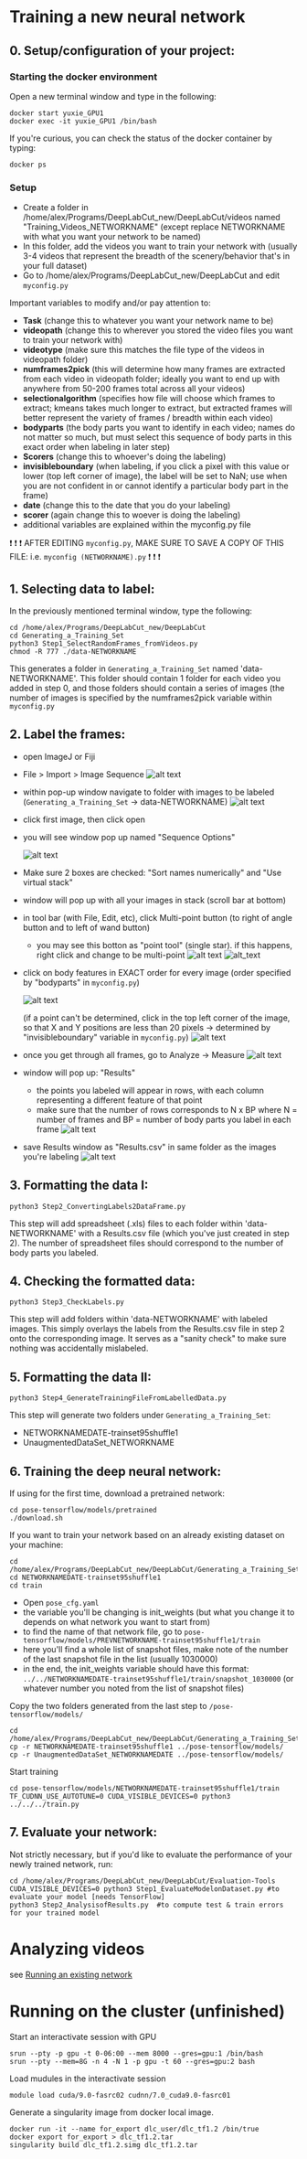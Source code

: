 # Training a new neural network

## 0. Setup/configuration of your project:

### Starting the docker environment
Open a new terminal window and type in the following:
```
docker start yuxie_GPU1
docker exec -it yuxie_GPU1 /bin/bash
```
If you're curious, you can check the status of the docker container by typing:
```
docker ps
```

### Setup
- Create a folder in /home/alex/Programs/DeepLabCut_new/DeepLabCut/videos named "Training_Videos_NETWORKNAME" (except replace NETWORKNAME with what you want your network to be named)
- In this folder, add the videos you want to train your network with (usually 3-4 videos that represent the breadth of the scenery/behavior that's in your full dataset)
- Go to /home/alex/Programs/DeepLabCut_new/DeepLabCut and edit `myconfig.py`

Important variables to modify and/or pay attention to:
 - **Task** (change this to whatever you want your network name to be)
 - **videopath** (change this to wherever you stored the video files you want to train your network with)
 - **videotype** (make sure this matches the file type of the videos in videopath folder)
 - **numframes2pick** (this will determine how many frames are extracted from each video in videopath folder; ideally you want to end up with anywhere from 50-200 frames total across all your videos)
 - **selectionalgorithm** (specifies how file will choose which frames to extract; kmeans takes much longer to extract, but extracted frames will better represent the variety of frames / breadth within each video)
 - **bodyparts** (the body parts you want to identify in each video; names do not matter so much, but must select this sequence of body parts in this exact order when labeling in later step)
 - **Scorers** (change this to whoever's doing the labeling)
 - **invisibleboundary** (when labeling, if you click a pixel with this value or lower (top left corner of image), the label will be set to NaN; use when you are not confident in or cannot identify a particular body part in the frame)
 - **date** (change this to the date that you do your labeling)
 - **scorer** (again change this to woever is doing the labeling)
 - additional variables are explained within the myconfig.py file

:exclamation: :exclamation: :exclamation: AFTER EDITING `myconfig.py`, MAKE SURE TO SAVE A COPY OF THIS FILE: i.e. `myconfig (NETWORKNAME).py` :exclamation: :exclamation: :exclamation:

## 1. Selecting data to label:
In the previously mentioned terminal window, type the following:
```
cd /home/alex/Programs/DeepLabCut_new/DeepLabCut
cd Generating_a_Training_Set
python3 Step1_SelectRandomFrames_fromVideos.py
chmod -R 777 ./data-NETWORKNAME
```
This generates a folder in `Generating_a_Training_Set` named 'data-NETWORKNAME'. This folder should contain 1 folder for each video you added in step 0, and those folders should contain a series of images (the number of images is specified by the numframes2pick variable within `myconfig.py`
## 2. Label the frames:

 - open ImageJ or Fiji
 - File > Import > Image Sequence
 ![alt text](https://github.com/ckakiti/Novelty_analysis_KA/blob/master/Docs/Labeling_images/Screen%20Shot%202019-10-16%20at%2012.38.43.png)
 - within pop-up window navigate to folder with images to be labeled (`Generating_a_Training_Set` -> data-NETWORKNAME)
 ![alt text](https://github.com/ckakiti/Novelty_analysis_KA/blob/master/Docs/Labeling_images/Screen%20Shot%202019-10-16%20at%2012.41.15.png)
 - click first image, then click open
 - you will see window pop up named "Sequence Options"
 
   ![alt text](https://github.com/ckakiti/Novelty_analysis_KA/blob/master/Docs/Labeling_images/Screen%20Shot%202019-10-16%20at%2012.41.37.png)
 - Make sure 2 boxes are checked: "Sort names numerically" and "Use virtual stack"
 - window will pop up with all your images in stack (scroll bar at bottom)
 - in tool bar (with File, Edit, etc), click Multi-point button (to right of angle button and to left of wand button)
     - you may see this botton as "point tool" (single star). if this happens, right click and change to be multi-point
  ![alt text](https://github.com/ckakiti/Novelty_analysis_KA/blob/master/Docs/Labeling_images/Screen%20Shot%202019-10-16%20at%2012.42.48.png)
  ![alt_text](https://github.com/ckakiti/Novelty_analysis_KA/blob/master/Docs/Labeling_images/Screen%20Shot%202019-10-16%20at%2012.43.04.png)
 - click on body features in EXACT order for every image (order specified by "bodyparts" in `myconfig.py`)
 
   ![alt text](https://github.com/ckakiti/Novelty_analysis_KA/blob/master/Docs/Labeling_images/Screen%20Shot%202019-10-16%20at%2012.46.30.png)
 
   (if a point can't be determined, click in the top left corner of the image, so that X and Y positions are less than 20 pixels -> determined by "invisibleboundary" variable in `myconfig.py`)
   ![alt text](https://github.com/ckakiti/Novelty_analysis_KA/blob/master/Docs/Labeling_images/Screen%20Shot%202019-10-16%20at%2012.48.13.png)
 - once you get through all frames, go to Analyze -> Measure
 ![alt text](https://github.com/ckakiti/Novelty_analysis_KA/blob/master/Docs/Labeling_images/Screen%20Shot%202019-10-16%20at%2012.48.36.png)
 - window will pop up: "Results"
     - the points you labeled will appear in rows, with each column representing a different feature of that point
     - make sure that the number of rows corresponds to N x BP where N = number of frames and BP = number of body parts you label in each frame
 ![alt text](https://github.com/ckakiti/Novelty_analysis_KA/blob/master/Docs/Labeling_images/Screen%20Shot%202019-10-16%20at%2012.49.40.png)
 - save Results window as "Results.csv" in same folder as the images you're labeling
![alt text](https://github.com/ckakiti/Novelty_analysis_KA/blob/master/Docs/Labeling_images/Screen%20Shot%202019-10-16%20at%2012.50.13.png)

## 3. Formatting the data I:
```
python3 Step2_ConvertingLabels2DataFrame.py
```
This step will add spreadsheet (.xls) files to each folder within 'data-NETWORKNAME' with a Results.csv file (which you've just created in step 2). The number of spreadsheet files should correspond to the number of body parts you labeled.

## 4. Checking the formatted data:
```
python3 Step3_CheckLabels.py
```
This step will add folders within 'data-NETWORKNAME' with labeled images. This simply overlays the labels from the Results.csv file in step 2 onto the corresponding image. It serves as a "sanity check" to make sure nothing was accidentally mislabeled.

## 5. Formatting the data II:
```
python3 Step4_GenerateTrainingFileFromLabelledData.py
```
This step will generate two folders under `Generating_a_Training_Set`:
 - NETWORKNAMEDATE-trainset95shuffle1
 - UnaugmentedDataSet_NETWORKNAME
 
## 6. Training the deep neural network:

If using for the first time, download a pretrained network:
```
cd pose-tensorflow/models/pretrained
./download.sh
```
If you want to train your network based on an already existing dataset on your machine:
```
cd /home/alex/Programs/DeepLabCut_new/DeepLabCut/Generating_a_Training_Set
cd NETWORKNAMEDATE-trainset95shuffle1
cd train
```
 - Open `pose_cfg.yaml`
 - the variable you'll be changing is init_weights (but what you change it to depends on what network you want to start from)
 - to find the name of that network file, go to `pose-tensorflow/models/PREVNETWORKNAME-trainset95shuffle1/train`
 - here you'll find a whole list of snapshot files, make note of the number of the last snapshot file in the list (usually 1030000)
 - in the end, the init_weights variable should have this format: `../../NETWORKNAMEDATE-trainset95shuffle1/train/snapshot_1030000` (or whatever number you noted from the list of snapshot files)
 
Copy the two folders generated from the last step to `/pose-tensorflow/models/`
```
cd /home/alex/Programs/DeepLabCut_new/DeepLabCut/Generating_a_Training_Set
cp -r NETWORKNAMEDATE-trainset95shuffle1 ../pose-tensorflow/models/
cp -r UnaugmentedDataSet_NETWORKNAMEDATE ../pose-tensorflow/models/
```
Start training
```
cd pose-tensorflow/models/NETWORKNAMEDATE-trainset95shuffle1/train
TF_CUDNN_USE_AUTOTUNE=0 CUDA_VISIBLE_DEVICES=0 python3 ../../../train.py 
```
## 7. Evaluate your network:
Not strictly necessary, but if you'd like to evaluate the performance of your newly trained network, run:
```
cd /home/alex/Programs/DeepLabCut_new/DeepLabCut/Evaluation-Tools
CUDA_VISIBLE_DEVICES=0 python3 Step1_EvaluateModelonDataset.py #to evaluate your model [needs TensorFlow]
python3 Step2_AnalysisofResults.py  #to compute test & train errors for your trained model
```

# Analyzing videos
see [Running an existing network](https://github.com/ckakiti/Novelty_analysis_KA/blob/master/Docs/Using_DLC_in_UchidaLab_Korleki.md)

# Running on the cluster (unfinished)
Start an interactivate session with GPU

```
srun --pty -p gpu -t 0-06:00 --mem 8000 --gres=gpu:1 /bin/bash
srun --pty --mem=8G -n 4 -N 1 -p gpu -t 60 --gres=gpu:2 bash
```
Load mudules in the interactivate session
```
module load cuda/9.0-fasrc02 cudnn/7.0_cuda9.0-fasrc01
```

Generate a singularity image from docker local image.
```
docker run -it --name for_export dlc_user/dlc_tf1.2 /bin/true
docker export for_export > dlc_tf1.2.tar
singularity build dlc_tf1.2.simg dlc_tf1.2.tar
```
